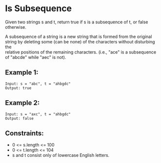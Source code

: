 # Is Subsequence

Given two strings s and t, return true if s is a subsequence of t, or false  
otherwise.

A subsequence of a string is a new string that is formed from the original  
string by deleting some (can be none) of the characters without disturbing the  
relative positions of the remaining characters. (i.e., "ace" is a subsequence  
of "abcde" while "aec" is not).

## Example 1:

    Input: s = "abc", t = "ahbgdc"
    Output: true

## Example 2:

    Input: s = "axc", t = "ahbgdc"
    Output: false

## Constraints:

* 0 <= s.length <= 100
* 0 <= t.length <= 104
* s and t consist only of lowercase English letters.
